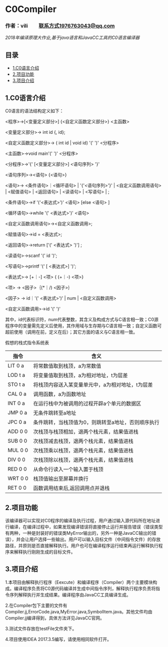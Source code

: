 # C0Compiler
### 作者：vili &nbsp;&nbsp;&nbsp;&nbsp;&nbsp;&nbsp;&nbsp; 联系方式1976763043@qq.com

*2018年编译原理大作业,基于java语言和JavaCC工具的C0语言编译器*

## 目录

* [1.C0语言介绍](#1)
* [2.项目功能](#2)
* [3.项目介绍](#3)
<h2 id="1">1.C0语言介绍</h2>

C0语言的语法结构定义如下：

<程序>->[<变量定义部分>] {<自定义函数定义部分>} <主函数>

<变量定义部分>-> int id {, id};

<自定义函数定义部分>-> ( int id | void id) '(' ')' <分程序>

<主函数>->void main'(' ')' <分程序>

<分程序>->'{' [<变量定义部分>] <语句序列> '}'  

<语句序列>-><语句> {<语句>}

<语句>-> <条件语句>｜<循环语句> | '{'<语句序列>'}' | <自定义函数调用语句> 
| <赋值语句> | <返回语句> | <读语句> | <写语句> | ;

<条件语句>->if '('<表达式>')' <语句> [else <语句> ]

<循环语句>->while '(' <表达式>')' <语句>

<自定义函数调用语句>-><自定义函数调用>;

<赋值语句>->id = <表达式>;

<返回语句>->return ['(' <表达式> ')'] ;

<读语句>->scanf '(' id ')';

<写语句>->printf '(' [ <表达式>] ')';

<表达式>-> [+｜-] <项> { (+｜-) <项>} 

<项> -> <因子>｛(*｜/) <因子>｝

<因子> -> id｜'(' <表达式>')' | num | <自定义函数调用>

<自定义函数调用>->id '(' ')'

其中，id代表标识符，num代表整数，其含义及构成方式与C语言相一致；C0源程序中的变量需先定义后使用，其作用域与生存期与C语言相一致；自定义函数可超前使用（调用在前，定义在后）；其它方面的语义与C语言相一致。

假想的栈式指令系统表

|指令|含义|
|--|--|
|LIT 0 a|将常数值取到栈顶，a为常数值|
|LOD t a|将变量值取到栈顶，a为相对地址，t为层差|
|STO t a|将栈顶内容送入某变量单元中，a为相对地址，t为层差|
|CAL 0 a|调用函数，a为函数地址|
|INT 0 a|在运行栈中为被调用的过程开辟a个单元的数据区|
|JMP 0 a|无条件跳转至a地址|
|JPC 0 a|条件跳转，当栈顶值为0，则跳转至a地址，否则顺序执行|
|ADD 0 0|次栈顶与栈顶相加，退两个栈元素，结果值进栈|
|SUB 0 0|次栈顶减去栈顶，退两个栈元素，结果值进栈|
|MUL 0 0|次栈顶乘以栈顶，退两个栈元素，结果值进栈|
|DIV 0 0|次栈顶除以栈顶，退两个栈元素，结果值进栈|
|RED 0 0|从命令行读入一个输入置于栈顶|
|WRT 0 0|栈顶值输出至屏幕并换行|
|RET 0 0|函数调用结束后,返回调用点并退栈|

<h2 id="2">2.项目功能</h2>

该编译器可以实现对C0程序的编译及执行过程，用户通过输入源代码所在地址进行编译，在编译过程中，如果发现编译错误将直接停止运行并报告错误（错误类型有两种，一种是封装好的错误类MyError输出的，另外一种是JavaCC输出的错误），并会让用户选择一些输出。用户可以输入目标文件（中间指令文件）的存放路径，并原则是否直接解释执行。用户也可在编译程序运行结束再运行解释执行程序来解释执行刚刚生成的目标文件。

<h2 id="3">3.项目介绍</h2>

1.本项目由解释执行程序（Eexcute）和编译程序（Compiler）两个主要模块构成。编译程序负责将C0源代码编译并生成中间指令序列，解释执行程序负责将指令序列解释执行并生成结果。编译程序由JavaCC工具编译生成。

2.在Compiler包下主要的文件有Compiler.jj,ErrorCode.java,MyError.java,SymbolItem.java。其他文件均由Compiler.jj编译得到，具体方法详见JavaCC官网。

3.测试文件存放在testFile文件夹下。

4.项目使用IDEA 2017.3.5编写，请使用相同软件打开。

